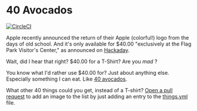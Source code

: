# 40 Avocados

[![CircleCI](https://circleci.com/gh/vsoch/40-avocados.svg?style=svg)](https://circleci.com/gh/vsoch/40-avocados)

Apple recently announced the return of their Apple (colorful!) logo from the 
days of old school. And it's only available for $40.00 "exclusively at the Flag Park Visitor's Center,"
as announced on [Hackaday](https://hackaday.com/2018/10/30/apple-introduces-what-weve-all-been-waiting-for/).

Wait, did I hear that right? $40.00 for a T-Shirt? Are you *mad* ?

You know what I'd rather use $40.00 for? Just about anything else. Especially 
something I can eat. Like [40 avocados](https://vsoch.github.io/40-avocados).


What other 40 things could you get, instead of a T-shirt? [Open a pull request](https://www.github.com/vsoch/40-avocados)
to add an image to the list by just adding an entry to the [things.yml](things.yml) file.

